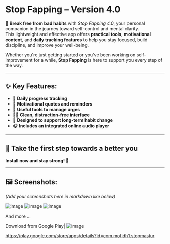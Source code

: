 #  Stop Fapping – Version 4.0

💪 **Break free from bad habits** with *Stop Fapping 4.0*, your personal companion in the journey toward self-control and mental clarity.  
This lightweight and effective app offers **practical tools**, **motivational content**, and **daily tracking features** to help you stay focused, build discipline, and improve your well-being.  

Whether you're just getting started or you've been working on self-improvement for a while, **Stop Fapping** is here to support you every step of the way.

---

## ✨ Key Features:

- 📆 **Daily progress tracking**  
- 💬 **Motivational quotes and reminders**  
- 🧰 **Useful tools to manage urges**  
- 🧘‍♂️ **Clean, distraction-free interface**  
- 🔁 **Designed to support long-term habit change**  
- 🎧 **Includes an integrated online audio player**

---

## 🚀 Take the first step towards a better you  
**Install now and stay strong! 💯**

---

## 🖼️ Screenshots:
*(Add your screenshots here in markdown like below)*


![image](https://github.com/user-attachments/assets/48378a82-5d13-43f0-af95-2d2a520fb555)
![image](https://github.com/user-attachments/assets/4aef848a-52e6-4de9-8f0e-7ea8030a446f)
![image](https://github.com/user-attachments/assets/be2e60ff-3435-420d-97fb-623d085da645)

And more ...

Download from Google Play| 
![image](https://github.com/user-attachments/assets/bae50770-b59d-4f47-8241-a24ebe60356b)

https://play.google.com/store/apps/details?id=com.mofidh1.stopmastur
